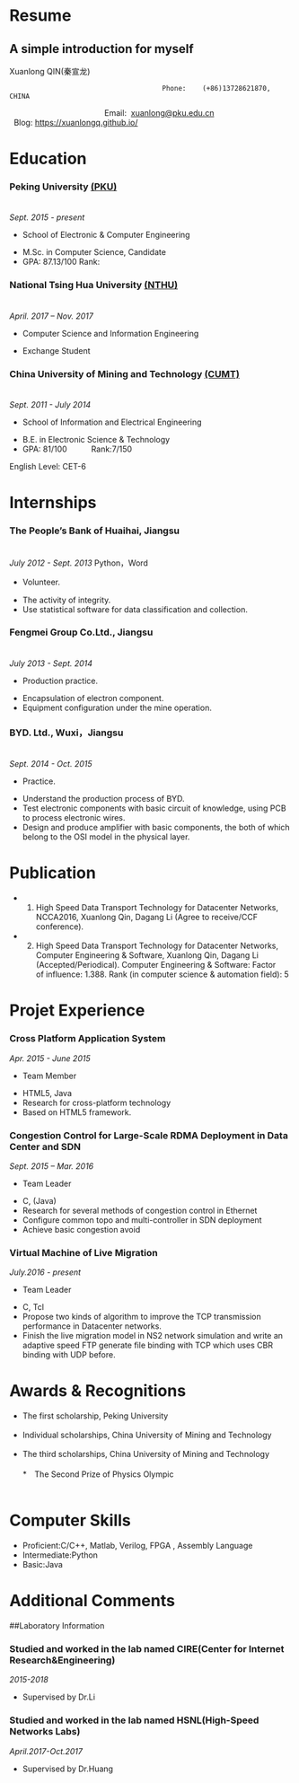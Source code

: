 # Resume
A simple introduction for myself
---
Xuanlong QIN(秦宣龙)

                                          Phone:    (+86)13728621870, CHINA
                                            Email:  <xuanlong@pku.edu.cn>
                                          Blog: https://xuanlongq.github.io/

# Education
### Peking University [(PKU)](http://www.pku.edu.cn/)                                                                                            
*Sept. 2015 - present*
* School of Electronic & Computer Engineering
- M.Sc. in Computer Science, Candidate
- GPA: 87.13/100          Rank:

### National Tsing Hua University [(NTHU)](http://www.nthu.edu.tw/)                                                                               
*April. 2017 – Nov. 2017*
* Computer Science and Information Engineering
- Exchange Student

### China University of Mining and Technology [(CUMT)](http://www.cumt.edu.cn/)                                                                     
*Sept. 2011 - July 2014*
* School of Information and Electrical  Engineering
- B.E. in Electronic Science & Technology
- GPA: 81/100            Rank:7/150

English Level: CET-6    

# Internships
### The People’s Bank of Huaihai, Jiangsu                                                                         
*July 2012 - Sept. 2013* Python，Word
* Volunteer.                                                                                                        　
- The activity of integrity.
- Use statistical software for data classification and collection.
 
### Fengmei Group Co.Ltd., Jiangsu                                                                                
*July 2013 - Sept. 2014* 
* Production practice.  
- Encapsulation of electron component. 
- Equipment configuration under the mine operation.

### BYD. Ltd., Wuxi，Jiangsu                                                                                      
*Sept. 2014 - Oct. 2015*
* Practice.
- Understand the production process of BYD.
- Test electronic components with basic circuit of knowledge, using PCB to process electronic wires.
- Design and produce amplifier with basic components, the both of which belong to the OSI model in the physical layer.

# Publication
* 1. High Speed Data Transport Technology for Datacenter Networks, NCCA2016, Xuanlong Qin, Dagang Li (Agree to receive/CCF conference).
* 2. High Speed Data Transport Technology for Datacenter Networks, Computer Engineering & Software, Xuanlong Qin, Dagang Li (Accepted/Periodical). 
 Computer Engineering & Software: Factor of influence: 1.388. 
 Rank (in computer science & automation field): 5

# Projet Experience
### Cross Platform Application System  
*Apr. 2015 - June 2015*
* Team Member                                                                            
- HTML5, Java
- Research for cross-platform technology
- Based on HTML5 framework. 

### Congestion Control for Large-Scale RDMA Deployment in Data Center and SDN                                     
*Sept. 2015 – Mar. 2016*
* Team Leader
- C, (Java)
- Research for several methods of congestion control in Ethernet
- Configure common topo and multi-controller in SDN deployment
- Achieve basic congestion avoid  

### Virtual Machine of Live Migration
*July.2016 - present*
* Team Leader  
- C, Tcl
- Propose two kinds of algorithm to improve the TCP transmission performance in Datacenter networks.
- Finish the live migration model in NS2 network simulation and write an adaptive speed FTP generate file binding with TCP which uses CBR binding with UDP before.                                                                                                         
                                                                  

# Awards & Recognitions
* The first scholarship, Peking University                                                                                  
* Individual scholarships, China University of Mining and Technology                                                               
* The third scholarships,  China University of Mining and Technology                                                              
*　The Second Prize of Physics Olympic                                                                                             

# Computer Skills
* Proficient:C/C++,  Matlab, Verilog,  FPGA , Assembly Language
* Intermediate:Python
* Basic:Java

# Additional Comments
##Laboratory Information
### Studied and worked in the lab named CIRE(Center for Internet Research&Engineering)                                         
*2015-2018*
* Supervised by Dr.Li
### Studied and worked in the lab named HSNL(High-Speed Networks Labs)                                               
*April.2017-Oct.2017*
 * Supervised by Dr.Huang
